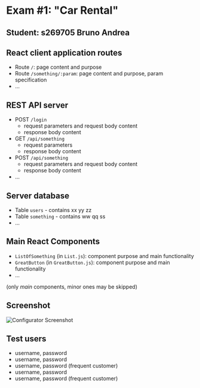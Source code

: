 # Exam #1: "Car Rental"
## Student: s269705 Bruno Andrea 

## React client application routes

- Route `/`: page content and purpose
- Route `/something/:param`: page content and purpose, param specification
- ...

## REST API server

- POST `/login`
  - request parameters and request body content
  - response body content
- GET `/api/something`
  - request parameters
  - response body content
- POST `/api/something`
  - request parameters and request body content
  - response body content
- ...

## Server database

- Table `users` - contains xx yy zz
- Table `something` - contains ww qq ss
- ...

## Main React Components

- `ListOfSomething` (in `List.js`): component purpose and main functionality
- `GreatButton` (in `GreatButton.js`): component purpose and main functionality
- ...

(only _main_ components, minor ones may be skipped)

## Screenshot

![Configurator Screenshot](./img/screenshot.jpg)

## Test users

* username, password
* username, password
* username, password (frequent customer)
* username, password
* username, password (frequent customer)
